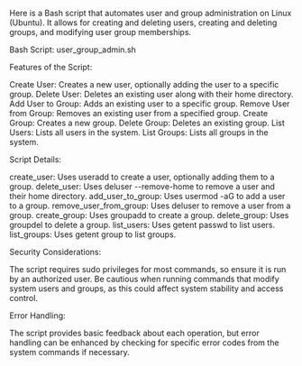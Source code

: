 
Here is a Bash script that automates user and group administration on Linux (Ubuntu). It allows for creating and deleting users, creating and deleting groups, and modifying user group memberships.

Bash Script: user_group_admin.sh

Features of the Script:

Create User: Creates a new user, optionally adding the user to a specific group.
Delete User: Deletes an existing user along with their home directory.
Add User to Group: Adds an existing user to a specific group.
Remove User from Group: Removes an existing user from a specified group.
Create Group: Creates a new group.
Delete Group: Deletes an existing group.
List Users: Lists all users in the system.
List Groups: Lists all groups in the system.

Script Details:

create_user: Uses useradd to create a user, optionally adding them to a group.
delete_user: Uses deluser --remove-home to remove a user and their home directory.
add_user_to_group: Uses usermod -aG to add a user to a group.
remove_user_from_group: Uses deluser to remove a user from a group.
create_group: Uses groupadd to create a group.
delete_group: Uses groupdel to delete a group.
list_users: Uses getent passwd to list users.
list_groups: Uses getent group to list groups.

Security Considerations:

The script requires sudo privileges for most commands, so ensure it is run by an authorized user.
Be cautious when running commands that modify system users and groups, as this could affect system stability and access control.

Error Handling:

The script provides basic feedback about each operation, but error handling can be enhanced by checking for specific error codes from the system commands if necessary.


